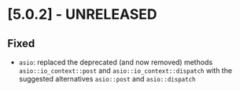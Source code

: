 # [5.0.2] - UNRELEASED

## Fixed

- `asio`: replaced the deprecated (and now removed) methods `asio::io_context::post` and `asio::io_context::dispatch`
  with the suggested alternatives `asio::post` and `asio::dispatch`
